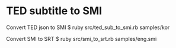 TED subtitle to SMI
===================


Convert TED json to SMI
    $ ruby src/ted_sub_to_smi.rb samples/kor 


Convert SMI to SRT
    $ ruby src/smi_to_srt.rb samples/eng.smi
